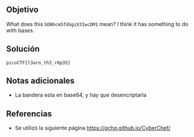 ## Objetivo
What does this `bDNhcm5fdGgzX3IwcDM1` mean? I think it has something to do with bases.
## Solución
```
picoCTF{l3arn_th3_r0p35}
```
## Notas adicionales
+ La bandera esta en base64, y hay que desencriptarla
## Referencias
+ Se utilizó  la siguiente página https://gchq.github.io/CyberChef/